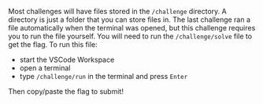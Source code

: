 Most challenges will have files stored in the `/challenge` directory.
A directory is just a folder that you can store files in. 
The last challenge ran a file automatically when the terminal was opened, but this challenge requires you to run the file yourself. 
You will need to run the `/challenge/solve` file to get the flag. 
To run this file:
- start the VSCode Workspace
- open a terminal
- type `/challenge/run` in the terminal and press `Enter`

Then copy/paste the flag to submit! 

